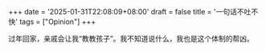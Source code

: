+++
date = '2025-01-31T22:08:09+08:00'
draft = false
title = '一句话不吐不快'
tags = ["Opinion"]
+++

过年回家，亲戚会让我“教教孩子”。我不知道说什么，我也是这个体制的帮凶。
